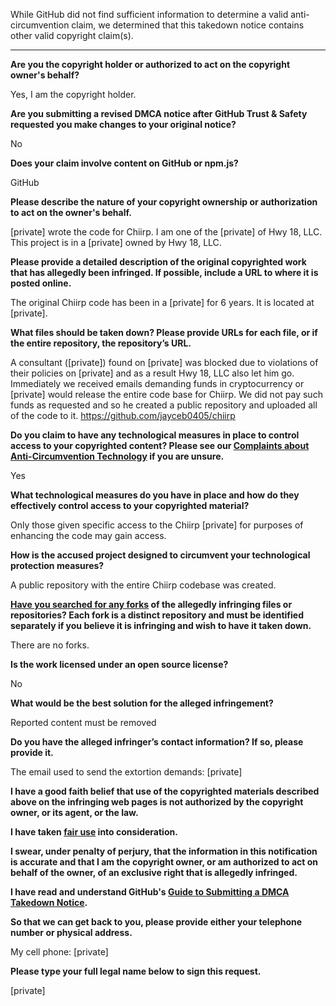 While GitHub did not find sufficient information to determine a valid anti-circumvention claim, we determined that this takedown notice contains other valid copyright claim(s).

---

**Are you the copyright holder or authorized to act on the copyright owner's behalf?**

Yes, I am the copyright holder.

**Are you submitting a revised DMCA notice after GitHub Trust & Safety requested you make changes to your original notice?**

No

**Does your claim involve content on GitHub or npm.js?**

GitHub

**Please describe the nature of your copyright ownership or authorization to act on the owner's behalf.**

[private] wrote the code for Chiirp. I am one of the [private] of Hwy 18, LLC. This project is in a [private] owned by Hwy 18, LLC.

**Please provide a detailed description of the original copyrighted work that has allegedly been infringed. If possible, include a URL to where it is posted online.**

The original Chiirp code has been in a [private] for 6 years. It is located at [private].

**What files should be taken down? Please provide URLs for each file, or if the entire repository, the repository’s URL.**

A consultant ([private]) found on [private] was blocked due to violations of their policies on [private] and as a result Hwy 18, LLC also let him go. Immediately we received emails demanding funds in cryptocurrency or [private] would release the entire code base for Chiirp. We did not pay such funds as requested and so he created a public repository and uploaded all of the code to it. https://github.com/jayceb0405/chiirp

**Do you claim to have any technological measures in place to control access to your copyrighted content? Please see our <a href="https://docs.github.com/articles/guide-to-submitting-a-dmca-takedown-notice#complaints-about-anti-circumvention-technology">Complaints about Anti-Circumvention Technology</a> if you are unsure.**

Yes

**What technological measures do you have in place and how do they effectively control access to your copyrighted material?**

Only those given specific access to the Chiirp [private] for purposes of enhancing the code may gain access.

**How is the accused project designed to circumvent your technological protection measures?**

A public repository with the entire Chiirp codebase was created.

**<a href="https://docs.github.com/articles/dmca-takedown-policy#b-what-about-forks-or-whats-a-fork">Have you searched for any forks</a> of the allegedly infringing files or repositories? Each fork is a distinct repository and must be identified separately if you believe it is infringing and wish to have it taken down.**

There are no forks.

**Is the work licensed under an open source license?**

No

**What would be the best solution for the alleged infringement?**

Reported content must be removed

**Do you have the alleged infringer’s contact information? If so, please provide it.**

The email used to send the extortion demands: [private]

**I have a good faith belief that use of the copyrighted materials described above on the infringing web pages is not authorized by the copyright owner, or its agent, or the law.**

**I have taken <a href="https://www.lumendatabase.org/topics/22">fair use</a> into consideration.**

**I swear, under penalty of perjury, that the information in this notification is accurate and that I am the copyright owner, or am authorized to act on behalf of the owner, of an exclusive right that is allegedly infringed.**

**I have read and understand GitHub's <a href="https://docs.github.com/articles/guide-to-submitting-a-dmca-takedown-notice/">Guide to Submitting a DMCA Takedown Notice</a>.**

**So that we can get back to you, please provide either your telephone number or physical address.**

My cell phone: [private]

**Please type your full legal name below to sign this request.**

[private]
